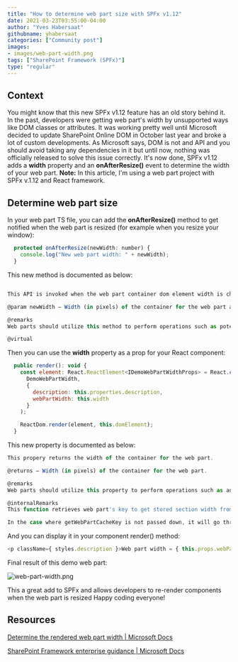 ```yaml
---
title: "How to determine web part size with SPFx v1.12"
date: 2021-03-23T03:55:00-04:00
author: "Yves Habersaat"
githubname: yhabersaat
categories: ["Community post"]
images:
- images/web-part-width.png
tags: ["SharePoint Framework (SPFx)"]
type: "regular"
---
```


## Context

You might know that this new SPFx v1.12 feature has an old story behind
it. In the past, developers were getting web part's width by
unsupported ways like DOM classes or attributes. It was working pretty
well until Microsoft decided to update SharePoint Online DOM in October
last year and broke a lot of custom developments. As Microsoft says, DOM
is not and API and you should avoid taking any dependencies in it but
until now, nothing was officially released to solve this issue
correctly. It's now done, SPFx v1.12 adds a **width** property and
an **onAfterResize()** event to determine the width of your web part.
**Note:** In this article, I'm using a web part project with SPFx
v.1.12 and React framework.

## Determine web part size

In your web part TS file, you can add the **onAfterResize()** method to
get notified when the web part is resized (for example when you resize
your window):

```javascript
  protected onAfterResize(newWidth: number) {
    console.log("New web part width: " + newWidth);
  }
```

This new method is documented as below:

```javascript

This API is invoked when the web part container dom element width is changed, e.g. when the browser window is resized and when the property pane is toggled open/closed.

@param newWidth — Width (in pixels) of the container for the web part after the resize event.

@remarks
Web parts should utilize this method to perform operations such as potentially re-rendering components based on the new available width for the web part.

@virtual
```

Then you can use the **width** property as a prop for your React
component:

```javascript
  public render(): void {
    const element: React.ReactElement<IDemoWebPartWidthProps> = React.createElement(
      DemoWebPartWidth,
      {
        description: this.properties.description,
        webPartWidth: this.width
      }
    );

    ReactDom.render(element, this.domElement);
  }
```

This new property is documented as below:

```javascript
This propery returns the width of the container for the web part.

@returns — Width (in pixels) of the container for the web part.

@remarks
Web parts should utilize this property to perform operations such as any conditional styling of components based on the initial available width for the web part.

@internalRemarks
This function retrieves web part's key to get stored section width from cache. If cache key does not exist in cache it will calculate and store the width before returning.

In the case where getWebPartCacheKey is not passed down, it will go through the original workflow to caculate web part width.
```

And you can display it in your component render() method:

```javascript
<p className={ styles.description }>Web part width = { this.props.webPartWidth }</p>
```

Final result of this demo web part:


![web-part-width.png](images/web-part-width.png)

This a great add to SPFx and allows developers to re-render components
when the web part is resized
Happy coding everyone!


## Resources

[Determine the rendered web part width | Microsoft
Docs](https://docs.microsoft.com/sharepoint/dev/spfx/web-parts/basics/determine-web-part-width)

[SharePoint Framework enterprise guidance | Microsoft
Docs](https://docs.microsoft.com/sharepoint/dev/spfx/enterprise-guidance#in-perspective-sharepoint-framework-in-the-broader-sharepoint-platform)
